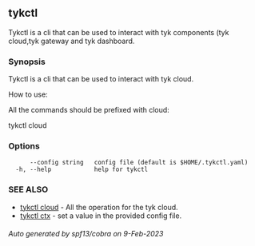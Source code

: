 ## tykctl

Tykctl is a cli that can be used to interact with tyk components (tyk cloud,tyk gateway and tyk dashboard.

### Synopsis


Tykctl is a cli that can be used to interact with tyk cloud.

How to use:

All the commands should be prefixed with cloud:

tykctl cloud <subcommand here>


### Options

```
      --config string   config file (default is $HOME/.tykctl.yaml)
  -h, --help            help for tykctl
```

### SEE ALSO

* [tykctl cloud](tykctl_cloud.md)	 - All the operation for the tyk cloud.
* [tykctl ctx](tykctl_ctx.md)	 - set a value in the provided config file.

###### Auto generated by spf13/cobra on 9-Feb-2023
